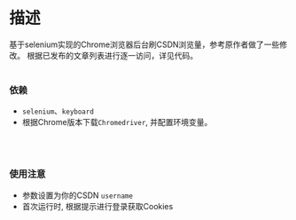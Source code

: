 # 描述
基于selenium实现的Chrome浏览器后台刷CSDN浏览量，参考原作者做了一些修改。
根据已发布的文章列表进行逐一访问，详见代码。
<br>
<br>

### 依赖
* `selenium`、`keyboard` 
* 根据Chrome版本下载`Chromedriver`,  并配置环境变量。

<br>
<br>


### 使用注意
* 参数设置为你的CSDN `username`
* 首次运行时, 根据提示进行登录获取Cookies


